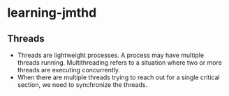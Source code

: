 # learning-jmthd
## Threads
- Threads are lightweight processes. A process may have multiple threads running. Multithreading refers to a situation where two or more threads are executing concurrently.
- When there are multiple threads trying to reach out for a single critical
  section, we need to synchronize the threads.
